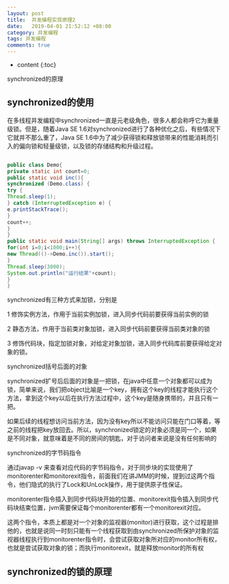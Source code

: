 ```yaml
---
layout: post
title:  并发编程实现原理2
date:   2019-04-01 21:52:12 +08:00
category: 并发编程
tags: 并发编程
comments: true
---
```


* content
{:toc}


synchronized的原理






## synchronized的使用

在多线程并发编程中synchronized一直是元老级角色，很多人都会称呼它为重量级锁。但是，随着Java SE 1.6对synchronized进行了各种优化之后，有些情况下它就并不那么重了，Java SE 1.6中为了减少获得锁和释放锁带来的性能消耗而引入的偏向锁和轻量级锁，以及锁的存储结构和升级过程。

```java

public class Demo{
private static int count=0;
public static void inc(){
synchronized (Demo.class) {
try {
Thread.sleep(1);
} catch (InterruptedException e) {
e.printStackTrace();
}
count++;
}
}
public static void main(String[] args) throws InterruptedException {
for(int i=0;i<1000;i++){
new Thread(()->Demo.inc()).start();
}
Thread.sleep(3000);
System.out.println("运行结果"+count);
}
}

```

synchronized有三种方式来加锁，分别是

1 修饰实例方法，作用于当前实例加锁，进入同步代码前要获得当前实例的锁

2 静态方法，作用于当前类对象加锁，进入同步代码前要获得当前类对象的锁

3 修饰代码块，指定加锁对象，对给定对象加锁，进入同步代码库前要获得给定对象的锁。

synchronized括号后面的对象

synchronized扩号后后面的对象是一把锁，在java中任意一个对象都可以成为锁，简单来说，我们把object比喻是一个key，拥有这个key的线程才能执行这个方法，拿到这个key以后在执行方法过程中，这个key是随身携带的，并且只有一把。

如果后续的线程想访问当前方法，因为没有key所以不能访问只能在门口等着，等之前的线程把key放回去。所以，synchronized锁定的对象必须是同一个，如果是不同对象，就意味着是不同的房间的钥匙，对于访问者来说是没有任何影响的

synchronized的字节码指令

通过javap -v 来查看对应代码的字节码指令，对于同步块的实现使用了monitorenter和monitorexit指令，前面我们在讲JMM的时候，提到过这两个指令，他们隐式的执行了Lock和UnLock操作，用于提供原子性保证。

monitorenter指令插入到同步代码块开始的位置、monitorexit指令插入到同步代码块结束位置，jvm需要保证每个monitorenter都有一个monitorexit对应。

这两个指令，本质上都是对一个对象的监视器(monitor)进行获取，这个过程是排他的，也就是说同一时刻只能有一个线程获取到由synchronized所保护对象的监视器线程执行到monitorenter指令时，会尝试获取对象所对应的monitor所有权，也就是尝试获取对象的锁；而执行monitorexit，就是释放monitor的所有权

## synchronized的锁的原理
